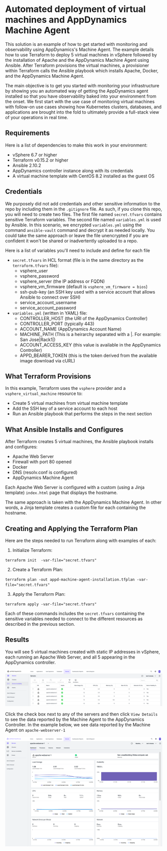 # Automated deployment of virtual machines and AppDynamics Machine Agent
 This solution is an example of how to get started with monitoring and observability using AppDynamics's Machine Agent. The example details how to use Terraform to deploy 5 virtual machines in vSphere followed by the installation of Apache and the AppDynamics Machine Agent using Ansible. After Terraform provisions the virtual machines, a provisioner within Terraform calls the Ansible playbook which installs Apache, Docker, and the AppDynamics Machine Agent.

The main objective is to get you started with monitoring your infrastructure by showing you an automated way of getting the AppDynamics agent installed so that you have observability baked into your environment from the onset. We first start with the use case of monitoring virtual machines with follow-on use cases showing how Kubernetes clusters, databases, and applications are brought into the fold to ultimately provide a full-stack view of your operations in real time.

## Requirements

Here is a list of dependencies to make this work in your environment:

- vSphere 6.7 or higher
- Terraform v0.15.2 or higher
- Ansible 2.10.2
- AppDynamics controller instance along with its credentials
- A virtual machine template with CentOS 8.2 installed as the guest OS

## Credentials

We purposely did not add credentials and other sensitive information to the repo by including them in the `.gitignore` file. As such, if you clone this repo, you will need to create two files. The first file named `secret.tfvars` contains sensitive Terraform variables. The second file named `variables.yml` is used by Ansible. In this scenario, we encrypted `variables.yml` using the command `ansible-vault` command and decrypt it as needed locally. You could take the same approach or leave the file unencrypted if you are confident it won't be shared or inadvertently uploaded to a repo.

Here is a list of variables you'll need to include and define for each file

- `secret.tfvars` in HCL format (file is in the same directory as the `terraform.tfvars` file):
  - vsphere_user
  - vsphere_password
  - vsphere_server (the IP address or FQDN)
  - vsphere_vm_firmware (default is `vsphere_vm_firmware = bios`)
  - ssh-pub-key (an SSH key used with a service account that allows Ansible to connect over SSH)
  - service_account_username
  - service_account_password
- `variables.yml` (written in YAML) file:
  - CONTROLLER_HOST (the URI of the AppDynamics Controller)
  - CONTROLLER_PORT (typically 443)
  - ACCOUNT_NAME (AppDynamics Account Name)
  - MACHINE_PATH (This is a heirarchy separated with a |. For example: San Jose|Rack1|)
  - ACCOUNT_ACCESS_KEY (this value is available in the AppDynamics Controller)
  - APPD_BEARER_TOKEN (this is the token derived from the available image download via cURL)


## What Terraform Provisions

In this example, Terraform uses the `vsphere` provider and a `vsphere_virtual_machine` resource to:

- Create 5 virtual machines from virtual machine template
- Add the SSH key of a service account to each host
- Run an Ansible playbook that performs the steps in the next section

## What Ansible Installs and Configures

After Terraform creates 5 virtual machines, the Ansible playbook installs and configures:

- Apache Web Server
- Firewall with port 80 opened
- Docker
- DNS (resolv.conf is configured)
- AppDynamics Machine Agent

Each Apache Web Server is configured with a custom (using a Jinja template) `index.html` page that displays the hostname.

The same approach is taken with the AppDynamics Machine Agent. In other words, a Jinja template creates a custom file for each containing the hostname.

## Creating and Applying the Terraform Plan

Here are the steps needed to run Terraform along with examples of each:

1. Initialize Terraform:
    
`terraform init  -var-file="secret.tfvars"`

2. Create a Terraform Plan:

`terraform plan -out appd-machine-agent-installation.tfplan -var-file="secret.tfvars"`

3. Apply the Terraform Plan:

`terraform apply -var-file="secret.tfvars"`

Each of these commands includes the `secret.tfvars` containing the sensitive variables needed to connect to the different resources as described in the previous section.

## Results

You will see 5 virtual machines created with static IP addresses in vSphere, each running an Apache Web Server, and all 5 appearing in the AppDynamics controller.

![List of Machine Agents](images/appd-machine-agents.png)

Click the check box next to any of the servers and then click `View Details` to see the data reported by the Machine Agent to the AppDynamics Controller. In the example below, we see data reported by the Machine Agent on `apache-webserver-1`

![Data Reported by the Machine Agent](images/appd-web-server-1.png)